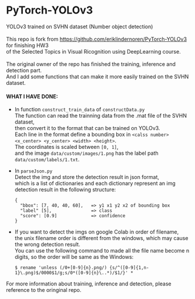 # PyTorch-YOLOv3
YOLOv3 trained on SVHN dataset (Number object detection)   
<br />
This repo is fork from https://github.com/eriklindernoren/PyTorch-YOLOv3 for finishing HW3     
of the Selected Topics in Visual Ricognition using DeepLearning course.  
<br />
The original owner of the repo has finished the training, inference and detection part.  
And I add some functions that can make it more easily trained on the SVHN dataset.
<br />
#### WHAT I HAVE DONE:


* In function `construct_train_data` of `constructData.py`   
The function can read the trainning data from the .mat file of the SVHN dataset,  
then convert it to the format that can be trained on YOLOv3.  
Each line in the format define a bounding box in `<calss number> <x_center> <y_center> <width> <height>`.  
The coordinates is scaled between `[0, 1]`,   
and the image `data/custom/images/1.png` has the label path `data/custom/labels/1.txt`.  

* In `parseJson.py`  
Detect the img and store the detection result in json format,  
which is a list of dictionaries and each dictionary represent an img detection result in the following structure:  
   ```
   {
     "bbox": [7, 40, 40, 60],   => y1 x1 y2 x2 of bounding box
     "label" [5],               => class
     "score": [0.9]             => confidence
   }
   ```

* If you want to detect the imgs on google Colab in order of filename,  
  the unix filename order is different from the windows, which may cause the wrong detection result.  
  You can use the following command to made all the file name become n digits, so the order will be same as the Windows:  
  ```console
  $ rename 'unless (/0+[0-9]{n}.png/) {s/^([0-9]{1,n-1}\.png)$/0000$1/g;s/0*([0-9]{n}\..*)/$1/}' *
  ```
For more information about training, inference and detection, please reference to the oringinal repo.

